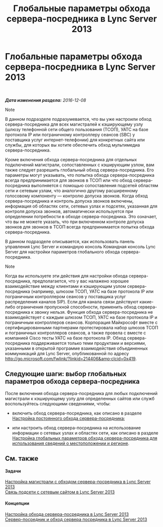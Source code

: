 ﻿---
title: Глобальные параметры обхода сервера-посредника в Lync Server 2013
TOCTitle: Глобальные параметры обхода сервера-посредника в Lync Server 2013
ms:assetid: 1bd35f90-8587-48a1-b0c2-095a4053fc77
ms:mtpsurl: https://technet.microsoft.com/ru-ru/library/Gg398255(v=OCS.15)
ms:contentKeyID: 49309111
ms.date: 12/10/2016
mtps_version: v=OCS.15
ms.translationtype: HT
---

# Глобальные параметры обхода сервера-посредника в Lync Server 2013

 

_**Дата изменения раздела:** 2016-12-08_

> [!note]  
> В данном подразделе подразумевается, что вы уже настроили обход сервера-посредника для всех магистралей к кэширующему узлу (шлюзу телефонной сети общего пользования (ТСОП), УАТС на базе протокола IP или пограничному контроллеру сеансов (SBC) у поставщика услуг интернет-телефонии) для конкретных сайта или службы, для которых вы хотите обеспечить обход мультимедиа сервера-посредника.

Кроме включения обхода сервера-посредника для отдельных подключений магистрали, сопоставленных с кэширующим узлом, вам также следует разрешить глобальный обход сервера-посредника. Его параметры могут указывать, что попытка обхода сервера-посредника всегда предпринимается для звонков в ТСОП или что обход сервера-посредника выполняется с помощью сопоставления подсетей областям сети и сетевым узлам, что аналогично другому расширенному голосовому компоненту — контролю допуска звонков. Когда обход сервера-посредника и контроль допуска звонков включены, информация об областях сети, сетевых узлах и подсетях, указанная для контроля допуска звонков, автоматически используется при определении потребности в обходе сервера-посредника. Это означает, что вы не можете указать, что при включенном контроле допуска звонков для звонков в ТСОП всегда предпринимается попытка обхода сервера-посредника.

В данном подразделе описывается, как использовать панель управления Lync Server и командную консоль Командная консоль Lync Server для настройки параметров глобального обхода сервера-посредника.

> [!note]  
> Когда вы используете эти действия для настройки обхода сервера-посредника, предполагается, что у вас налажено хорошее взаимодействие между клиентами и кэширующим узлом сервера-посредника (например, шлюзом ТСОП, УАТС на базе протокола IP или пограничным контроллером сеансов у поставщика услуг распределения каналов SIP). Если для канала связи действуют какие-либо ограничения пропускной способности, применить обход сервера-посредника к звонку нельзя. Функция обхода сервера-посредника не взаимодействует с каждым шлюзом ТСОП, УАТС на базе протокола IP и пограничным контроллеров сеансов. Корпорация Майкрософт вместе с сертифицированными партнерами протестировала набор шлюзов ТСОП и пограничных контроллеров сеансов, а также провела с вместе с компанией Cisco тесты УАТС на базе протокола IP. Обход сервера-посредника поддерживается только теми продуктами и версиями, указанными в открытой программе взаимодействия объединенных коммуникаций для Lync Server, опубликованной по адресу <a href="http://go.microsoft.com/fwlink/?linkid=214406%26clcid=0x419" class="uri">http://go.microsoft.com/fwlink/?linkid=214406&amp;clcid=0x419</a>.

## Следующие шаги: выбор глобальных параметров обхода сервера-посредника

После включения обхода сервера-посредника для любых подключений магистрали к кэширующему узлу для определенных сайтов или служб воспользуйтесь следующими сведениями, чтобы:

  - включить обход сервера-посредника, как описано в разделе [Настройка постоянного обхода сервера-посредника](lync-server-2013-configure-media-bypass-to-always-bypass-the-mediation-server.md);

  - или настроить обход сервера-посредника на использование информации о сетевых узлах и областях сети, как описано в разделе [Настройка глобальных параметров обхода сервера-посредника для использования сведений о местоположении и регионе](lync-server-2013-configure-media-bypass-global-settings-to-use-site-and-region-information.md).

## См. также

#### Задачи

[Настройка магистрали с обходом сервера-посредника в Lync Server 2013](lync-server-2013-configure-a-trunk-with-media-bypass.md)  
[Связь подсети с сетевым сайтом в Lync Server 2013](lync-server-2013-associate-a-subnet-with-a-network-site.md)  

#### Концепции

[Настройка обхода сервера-посредника в Lync Server 2013](lync-server-2013-configure-media-bypass.md)  
[Сервер-посредник и обход сервера посредника в Lync Server 2013](lync-server-2013-media-bypass-and-mediation-server.md)

